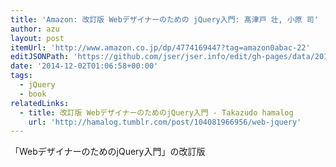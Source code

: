 ```yaml
---
title: 'Amazon: 改訂版 Webデザイナーのための jQuery入門: 髙津戸 壮, 小原 司'
author: azu
layout: post
itemUrl: 'http://www.amazon.co.jp/dp/4774169447?tag=amazon0abac-22'
editJSONPath: 'https://github.com/jser/jser.info/edit/gh-pages/data/2014/12/index.json'
date: '2014-12-02T01:06:58+00:00'
tags:
  - jQuery
  - book
relatedLinks:
  - title: 改訂版 WebデザイナーのためのjQuery入門 - Takazudo hamalog
    url: 'http://hamalog.tumblr.com/post/104081966956/web-jquery'
---
```

「WebデザイナーのためのjQuery入門」の改訂版

